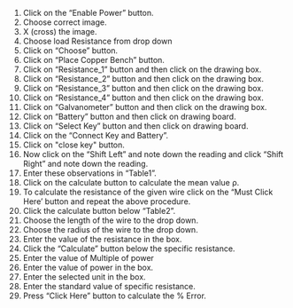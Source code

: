 1.	Click on the “Enable Power” button.
2.	Choose correct image.
3.	X (cross) the image. 
4.	Choose load Resistance from drop down
5.	Click on “Choose” button.
6.	Click on “Place Copper Bench” button.
7.	Click on “Resistance_1” button and then click on the drawing box.
8.	Click on “Resistance_2” button and then click on the drawing box.
9.	Click on “Resistance_3” button and then click on the drawing box.
10.	Click on “Resistance_4” button and then click on the drawing box.
11.	Click on “Galvanometer” button and then click on the drawing box.
12.	Click on “Battery” button and then click on drawing board.
13.	Click on “Select Key” button and then click on drawing board.
14.	Click on the “Connect Key and Battery”.
15.	Click on "close key" button.
16.	Now click on the “Shift Left” and note down the reading and click “Shift Right” and note down the reading.
17.	Enter these observations in “Table1”.
18.	Click on the calculate button to calculate the mean value ρ.
19.	To calculate the resistance of the given wire click on the “Must Click Here’ button and repeat the above procedure. 
20.	Click the calculate button below “Table2”.
21.	Choose the length of the wire to the drop down.
22.	Choose the radius of the wire to the drop down.
23.	Enter the value of the resistance in the box.
24.	Click the “Calculate” button below the specific resistance.
25.	Enter the value of Multiple of power
26.	Enter the value of power in the box.
27.	Enter the selected unit in the box.
28.	Enter the standard value of specific resistance.
29.	Press “Click Here” button to calculate the % Error.
